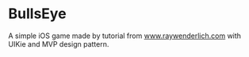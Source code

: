 # BullsEye
A simple iOS game made by tutorial from www.raywenderlich.com with UIKiе and MVP design pattern.
